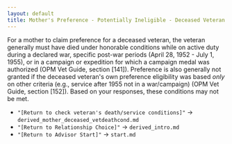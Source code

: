 ```yaml
---
layout: default
title: Mother's Preference - Potentially Ineligible - Deceased Veteran's Service/Death Conditions
---
```


For a mother to claim preference for a deceased veteran, the veteran generally must have died under honorable conditions while on active duty during a declared war, specific post-war periods (April 28, 1952 - July 1, 1955), or in a campaign or expedition for which a campaign medal was authorized (OPM Vet Guide, section [141]). Preference is also generally not granted if the deceased veteran's own preference eligibility was based *only* on other criteria (e.g., service after 1955 not in a war/campaign) (OPM Vet Guide, section [152]). Based on your responses, these conditions may not be met.

*   `"[Return to check veteran's death/service conditions]"` -> `derived_mother_deceased_vetdeathcond.md`
*   `"[Return to Relationship Choice]"` -> `derived_intro.md`
*   `"[Return to Advisor Start]"` -> `start.md`
